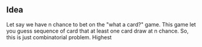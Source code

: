 ## Idea
Let say we have n chance to bet on the "what a card?" game. This game let you
guess sequence of card that at least one card draw at n chance. So, this is
just combinatorial problem. Highest 